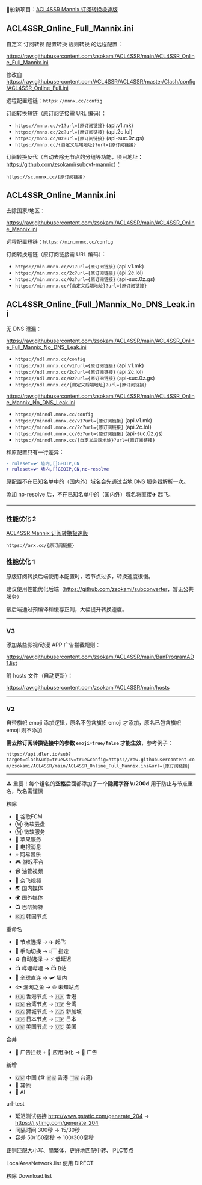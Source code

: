 🎉船新项目：[ACL4SSR Mannix 订阅转换极速版](https://github.com/zsokami/cvt)

## ACL4SSR_Online_Full_Mannix.ini

自定义 订阅转换 配置转换 规则转换 的远程配置：

https://raw.githubusercontent.com/zsokami/ACL4SSR/main/ACL4SSR_Online_Full_Mannix.ini

修改自 https://raw.githubusercontent.com/ACL4SSR/ACL4SSR/master/Clash/config/ACL4SSR_Online_Full.ini

远程配置短链：`https://mnnx.cc/config`

订阅转换短链（原订阅链接需 URL 编码）：

- `https://mnnx.cc/v1?url={原订阅链接}` (api.v1.mk)
- `https://mnnx.cc/2c?url={原订阅链接}` (api.2c.lol)
- `https://mnnx.cc/0z?url={原订阅链接}` (api-suc.0z.gs)
- `https://mnnx.cc/{自定义后端地址}?url={原订阅链接}`

订阅转换反代（自动去除无节点的分组等功能，项目地址：<https://github.com/zsokami/subcvt-mannix>）：

`https://sc.mnnx.cc/{原订阅链接}`

## ACL4SSR_Online_Mannix.ini

去除国家/地区：

https://raw.githubusercontent.com/zsokami/ACL4SSR/main/ACL4SSR_Online_Mannix.ini

远程配置短链：`https://min.mnnx.cc/config`

订阅转换短链（原订阅链接需 URL 编码）：

- `https://min.mnnx.cc/v1?url={原订阅链接}` (api.v1.mk)
- `https://min.mnnx.cc/2c?url={原订阅链接}` (api.2c.lol)
- `https://min.mnnx.cc/0z?url={原订阅链接}` (api-suc.0z.gs)
- `https://min.mnnx.cc/{自定义后端地址}?url={原订阅链接}`

## ACL4SSR_Online_(Full_)Mannix_No_DNS_Leak.ini

无 DNS 泄漏：

https://raw.githubusercontent.com/zsokami/ACL4SSR/main/ACL4SSR_Online_Full_Mannix_No_DNS_Leak.ini

- `https://ndl.mnnx.cc/config`
- `https://ndl.mnnx.cc/v1?url={原订阅链接}` (api.v1.mk)
- `https://ndl.mnnx.cc/2c?url={原订阅链接}` (api.2c.lol)
- `https://ndl.mnnx.cc/0z?url={原订阅链接}` (api-suc.0z.gs)
- `https://ndl.mnnx.cc/{自定义后端地址}?url={原订阅链接}`

https://raw.githubusercontent.com/zsokami/ACL4SSR/main/ACL4SSR_Online_Mannix_No_DNS_Leak.ini

- `https://minndl.mnnx.cc/config`
- `https://minndl.mnnx.cc/v1?url={原订阅链接}` (api.v1.mk)
- `https://minndl.mnnx.cc/2c?url={原订阅链接}` (api.2c.lol)
- `https://minndl.mnnx.cc/0z?url={原订阅链接}` (api-suc.0z.gs)
- `https://minndl.mnnx.cc/{自定义后端地址}?url={原订阅链接}`

和原配置只有一行差异：

```diff
- ruleset=🛩️ ‍墙内,[]GEOIP,CN
+ ruleset=🛩️ ‍墙内,[]GEOIP,CN,no-resolve
```

原配置不在已知名单中的（国内外）域名会先通过当地 DNS 服务器解析一次。

添加 no-resolve 后，不在已知名单中的（国内外）域名将直接✈️ 起飞。

---

### 性能优化 2

[ACL4SSR Mannix 订阅转换极速版](https://github.com/zsokami/cvt)

`https://arx.cc/{原订阅链接}`

### 性能优化 1

原版订阅转换后端使用本配置时，若节点过多，转换速度很慢。

建议使用性能优化后端（<https://github.com/zsokami/subconverter>，暂无公共服务）

该后端通过预编译和缓存正则，大幅提升转换速度。

---

### V3

添加某些影视/动漫 APP 广告拦截规则：

https://raw.githubusercontent.com/zsokami/ACL4SSR/main/BanProgramAD1.list

附 hosts 文件（自动更新）：

https://raw.githubusercontent.com/zsokami/ACL4SSR/main/hosts

---

### V2

自带旗帜 emoji 添加逻辑，原名不包含旗帜 emoji 才添加，原名已包含旗帜 emoji 则不添加

**需去除订阅转换链接中的参数 `emoji=true/false` 才能生效**，参考例子：

`https://api.dler.io/sub?target=clash&udp=true&scv=true&config=https://raw.githubusercontent.com/zsokami/ACL4SSR/main/ACL4SSR_Online_Full_Mannix.ini&url={原订阅链接}`

---

⚠ 重要！每个组名的**空格**后面都添加了一个**隐藏字符 \u200d** 用于防止与节点重名，改名需谨慎

移除
- 📢 谷歌FCM
- Ⓜ️ 微软云盘
- Ⓜ️ 微软服务
- 🍎 苹果服务
- 📲 电报消息
- 🎶 网易音乐
- 🎮 游戏平台
- 📹 油管视频
- 🎥 奈飞视频
- 🌏 国内媒体
- 🌍 国外媒体
- 📺 巴哈姆特
- 🇰🇷 韩国节点

重命名
- 🚀 节点选择 -> ✈️ 起飞
- 🚀 手动切换 -> 👆🏻 指定
- ♻️ 自动选择 -> ⚡ 低延迟
- 📺 哔哩哔哩 -> 📺 B站
- 🎯 全球直连 -> 🛩️ 墙内
- 🐟 漏网之鱼 -> 🌐 未知站点
- 🇭🇰 香港节点 -> 🇭🇰 香港
- 🇨🇳 台湾节点 -> 🇹🇼 台湾
- 🇸🇬 狮城节点 -> 🇸🇬 新加坡
- 🇯🇵 日本节点 -> 🇯🇵 日本
- 🇺🇲 美国节点 -> 🇺🇸 美国

合并
- 🛑 广告拦截 + 🍃 应用净化 -> 💩 广告

新增
- 🇨🇳 中国 (含 🇭🇰 香港 🇹🇼 台湾)
- 🎏 其他
- 🤖 ‍AI

url-test
- 延迟测试链接 http://www.gstatic.com/generate_204 -> https://i.ytimg.com/generate_204
- 间隔时间 300秒 -> 15/30秒
- 容差 50/150毫秒 -> 100/300毫秒

正则匹配大小写、简繁体，更好地匹配中转、IPLC节点

LocalAreaNetwork.list 使用 DIRECT

移除 Download.list

